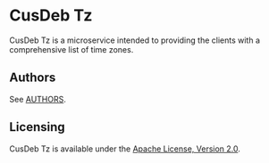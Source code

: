 # CusDeb Tz

CusDeb Tz is a microservice intended to providing the clients with a comprehensive list of time zones. 

## Authors

See [AUTHORS](AUTHORS.md).

## Licensing

CusDeb Tz is available under the [Apache License, Version 2.0](LICENSE).

